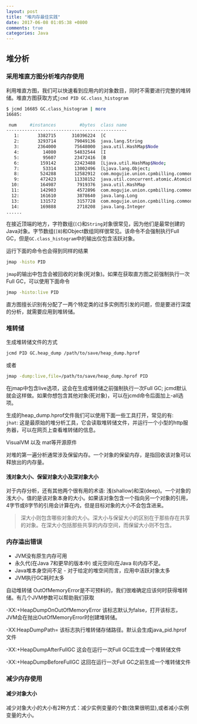 ```yaml
---
layout: post
title: "堆内存最佳实践"
date: 2017-06-08 01:05:38 +0800
comments: true
categories: Java
---
```


<!-- more -->

## 堆分析

### 采用堆直方图分析堆内存使用
利用堆直方图，我们可以快速看到应用内的对象数目，同时不需要进行完整的堆转储。堆直方图获取方式`jcmd PID GC.class_histogram`

```sh
$ jcmd 16685 GC.class_histogram | more
16685:

 num     #instances         #bytes  class name
----------------------------------------------
   1:       3382715      310396224  [C
   2:       3293714       79049136  java.lang.String
   3:       2364000       75648000  java.util.HashMap$Node
   4:         14080       54832544  [I
   5:         95607       23472416  [B
   6:        159142       22423488  [Ljava.util.HashMap$Node;
   7:         53314       13002496  [Ljava.lang.Object;
   8:        524288       12582912  com.mogujie.union.cpmbilling.common.disruptor.CpmLogEvent
   9:        472423       11338152  java.util.concurrent.atomic.AtomicLong
  10:        164987        7919376  java.util.HashMap
  11:        142903        4572896  com.mogujie.union.cpmbilling.common.kafka.consumer.MessageInfo
  12:        161610        3878640  java.lang.Long
  13:        131572        3157728  com.mogujie.union.cpmbilling.common.kafka.producer.KafkaLogEntity
  14:        169888        2718208  java.lang.Integer
......
```
在接近顶端的地方，字符数组(`[C`)和`String`对象很常见，因为他们是最常创建的Java对象。字节数组(`[B`)和Object数组同样很常见。该命令不会强制执行Full GC，但是`GC.class_histogram`中的输出仅包含活跃对象。

运行下面的命令也会得到同样的结果
```sh
jmap -histo PID 
```
`jmap`的输出中包含会被回收的对象(死对象)。如果在获取直方图之前强制执行一次Full GC，可以使用下面命令
```sh
jmap -histo:live PID
```
直方图擅长识别有分配了一两个特定类的过多实例而引发的问题，但是要进行深度的分析，就需要应用到堆转储。

### 堆转储
生成堆转储文件的方式
```sh
jcmd PID GC.heap_dump /path/to/save/heap_dump.hprof
```
或者
```sh
jmap -dump:live,file=/path/to/save/heap_dump.hprof PID
```
在jmap中包含live选项，这会在生成堆转储之前强制执行一次Full GC; jcmd默认就会这样做。如果你想包含其他对象(死对象)，可以在jcmd命令后面加上-all选项。

生成的heap_dump.hprof文件我们可以使用下面一些工具打开，常见的有:  
`jhat`: 这是最原始的堆分析工具，它会读取堆转储文件，并运行一个小型的http服务器，可以在网页上查看堆转储的信息。

VisualVM 以及 mat等开源原件

对堆的第一遍分析通常涉及保留内存。一个对象的保留内存，是指回收该对象可以释放出的内存量。

#### 浅对象大小、保留对象大小及深对象大小
>
对于内存分析，还有其他两个很有用的术语: 浅(shallow)和深(deep)。一个对象的浅大小，值的是该对象本身的大小。如果该对象包含一个指向另一个对象的引用，4字节或8字节的引用会计算在内，但是目标对象的大小不会包含进来。

> 深大小则包含哪些对象的大小。深大小与保留大小的区别在于那些存在共享的对象。在深大小包括那些共享的内存空间，而保留大小则不包含。

### 内存溢出错误

* JVM没有原生内存可用
* 永久代(在Java 7和更早的版本中) 或元空间(在Java 8)内存不足。
* Java堆本身空间不足 - 对于给定的堆空间而言，应用中活跃对象太多
* JVM执行GC耗时太多

自动堆转储
OutOfMemoryError是不可预料的，我们很难确定应该何时获得堆转储。有几个JVM参数可以帮助我们获取

-XX:+HeapDumpOnOutOfMemoryError
该标志默认为false，打开该标志，JVM会在抛出OutOfMemoryError时创建堆转储。

-XX:HeapDumpPath=<path>
该标志执行堆转储存储路径。默认会生成java_pid.hprof文件

-XX:+HeapDumpAfterFullGC
这会在运行一次Full GC后生成一个堆转储文件

-XX:+HeapDumpBeforeFullGC
这回在运行一次Full GC之前生成一个堆转储文件


### 减少内存使用

#### 减少对象大小
减少对象大小的大小有2种方式：减少实例变量的个数(效果很明显),或者减小实例变量的大小。





